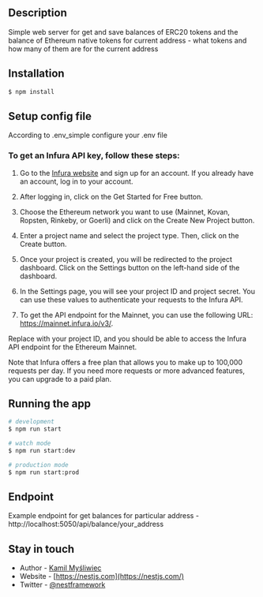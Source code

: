 ## Description

Simple web server for get and save balances
of ERC20 tokens and the balance of Ethereum native tokens for current
address - what tokens and how many of them are for the current address
## Installation

```bash
$ npm install
```

## Setup config file

According to .env_simple configure your .env file

### To get an Infura API key, follow these steps:

1. Go to the [Infura website](https://www.infura.io/)  and sign up for an account. If you already have an account, log in to your account.

2. After logging in, click on the Get Started for Free button.

3. Choose the Ethereum network you want to use (Mainnet, Kovan, Ropsten, Rinkeby, or Goerli) and click on the Create New Project button.

4. Enter a project name and select the project type. Then, click on the Create button.

5. Once your project is created, you will be redirected to the project dashboard. Click on the Settings button on the left-hand side of the dashboard.

6. In the Settings page, you will see your project ID and project secret. You can use these values to authenticate your requests to the Infura API.

7. To get the API endpoint for the Mainnet, you can use the following URL: https://mainnet.infura.io/v3/<your-project-id>.

Replace <your-project-id> with your project ID, and you should be able to access the Infura API endpoint for the Ethereum Mainnet.

Note that Infura offers a free plan that allows you to make up to 100,000 requests per day. If you need more requests or more advanced features, you can upgrade to a paid plan.

## Running the app

```bash
# development
$ npm run start

# watch mode
$ npm run start:dev

# production mode
$ npm run start:prod
```

## Endpoint

Example endpoint for get balances for particular address - http://localhost:5050/api/balance/your_address

## Stay in touch

- Author - [Kamil Myśliwiec](https://kamilmysliwiec.com)
- Website - [https://nestjs.com](https://nestjs.com/)
- Twitter - [@nestframework](https://twitter.com/nestframework)


